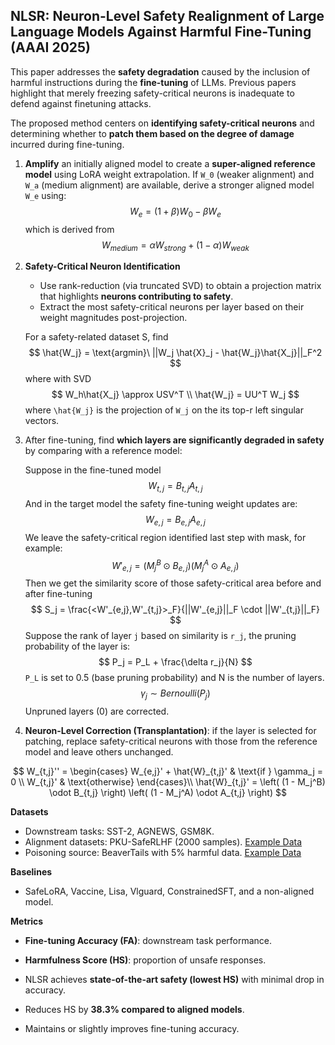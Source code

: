 ## NLSR: Neuron-Level Safety Realignment of Large Language Models Against Harmful Fine-Tuning (AAAI 2025)

This paper addresses the **safety degradation** caused by the inclusion of harmful instructions during the **fine-tuning** of LLMs. Previous papers highlight that merely freezing safety-critical neurons is inadequate to defend against finetuning attacks.

The proposed method centers on **identifying safety-critical neurons** and determining whether to **patch them based on the degree of damage** incurred during fine-tuning.

1. **Amplify** an initially aligned model to create a **super-aligned reference model** using LoRA weight extrapolation. If `W_0` (weaker alignment) and `W_a` (medium alignment) are available, derive a stronger aligned model `W_e` using:
   $$
   W_e = (1+\beta)W_0 - \beta W_e
   $$
   which is derived from
   $$
   W_{medium} = \alpha W_{strong} + (1-\alpha)W_{weak}
   $$

2. **Safety-Critical Neuron Identification**

   - Use rank-reduction (via truncated SVD) to obtain a projection matrix that highlights **neurons contributing to safety**.
   - Extract the most safety-critical neurons per layer based on their weight magnitudes post-projection.

   For a safety-related dataset S, find
   $$
   \hat{W_j} = \text{argmin}\ ||W_j \hat{X}_j - \hat{W_j}\hat{X_j}||_F^2
   $$
   where with SVD
   $$
   W_h\hat{X_j} \approx USV^T \\
   \hat{W_j} = UU^T W_j
   $$
   where `\hat{W_j}` is the projection of `W_j` on the its top-r left singular vectors.

3. After fine-tuning, find **which layers are significantly degraded in safety** by comparing with a reference model:

   Suppose in the fine-tuned model
   $$
   W_{t,j} = B_{t,j}A_{t,j}
   $$
   And in the target model the safety fine-tuning weight updates are:
   $$
   W_{e,j} = B_{e,j}A_{e,j}
   $$
   We leave the safety-critical region identified last step with mask, for example:
   $$
   W'_{e,j} = (M_j^B \odot B_{e,j}) (M_j^A \odot A_{e,j})
   $$
   Then we get the similarity score of those safety-critical area before and after fine-tuning
   $$
   S_j = \frac{<W'_{e,j},W'_{t,j}>_F}{||W'_{e,j}||_F \cdot ||W'_{t,j}||_F}
   $$
   Suppose the rank of layer `j` based on similarity is `r_j`, the pruning probability of the layer is:
   $$
   P_j = P_L + \frac{\delta r_j}{N}
   $$
   `P_L` is set to 0.5 (base pruning probability) and N is the number of layers.
   $$
   \gamma_j \sim Bernoulli(P_j)
   $$
   Unpruned layers (0) are corrected.

4. **Neuron-Level Correction (Transplantation)**: if the layer is selected for patching, replace safety-critical neurons with those from the reference model and leave others unchanged.

$$
W_{t,j}'' = 
\begin{cases}
W_{e,j}' + \hat{W}_{t,j}' & \text{if } \gamma_j = 0 \\
W_{t,j}' & \text{otherwise}
\end{cases}\\
\hat{W}_{t,j}' = \left( (1 - M_j^B) \odot B_{t,j} \right) \left( (1 - M_j^A) \odot A_{t,j} \right)
$$

**Datasets**

- Downstream tasks: SST-2, AGNEWS, GSM8K.
- Alignment datasets: PKU-SafeRLHF (2000 samples). [Example Data](https://github.com/PKU-Alignment/beavertails/blob/main/data/BeaverTails/example-00008-of-00010.json)
- Poisoning source: BeaverTails with 5% harmful data. [Example Data](https://github.com/PKU-Alignment/beavertails/blob/main/data/BeaverTails/example-00003-of-00010.json)

**Baselines**

- SafeLoRA, Vaccine, Lisa, Vlguard, ConstrainedSFT, and a non-aligned model.

**Metrics**

- **Fine-tuning Accuracy (FA)**: downstream task performance.
- **Harmfulness Score (HS)**: proportion of unsafe responses.

- NLSR achieves **state-of-the-art safety (lowest HS)** with minimal drop in accuracy.
- Reduces HS by **38.3% compared to aligned models**.
- Maintains or slightly improves fine-tuning accuracy.


